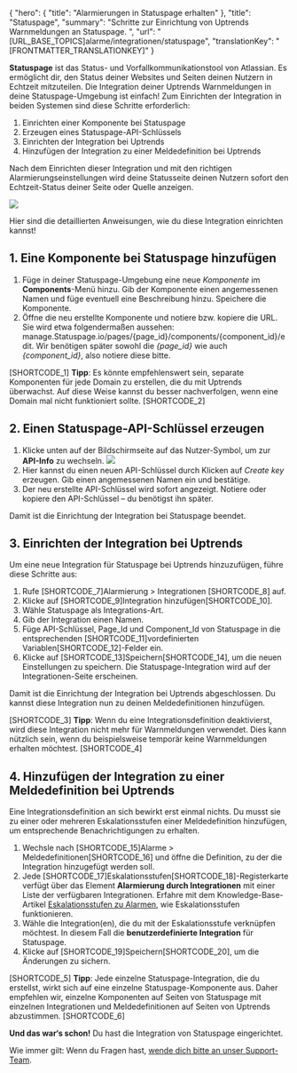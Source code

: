 {
  "hero": {
    "title": "Alarmierungen in Statuspage erhalten"
  },
  "title": "Statuspage",
  "summary": "Schritte zur Einrichtung von Uptrends Warnmeldungen an Statuspage. ",
  "url": "[URL_BASE_TOPICS]alarme/integrationen/statuspage",
  "translationKey": "[FRONTMATTER_TRANSLATIONKEY]"
}

**Statuspage** ist das Status- und Vorfallkommunikationstool von Atlassian. Es ermöglicht dir, den Status deiner Websites und Seiten deinen Nutzern in Echtzeit mitzuteilen.
Die Integration deiner Uptrends Warnmeldungen in deine Statuspage-Umgebung ist einfach! Zum Einrichten der Integration in beiden Systemen sind diese Schritte erforderlich:

1.  Einrichten einer Komponente bei Statuspage
2.  Erzeugen eines Statuspage-API-Schlüssels
3.  Einrichten der Integration bei Uptrends
4.  Hinzufügen der Integration zu einer Meldedefinition bei Uptrends

Nach dem Einrichten dieser Integration und mit den richtigen Alarmierungseinstellungen wird deine Statusseite deinen Nutzern sofort den Echtzeit-Status deiner Seite oder Quelle anzeigen.

![]([LINK_URL_1])

Hier sind die detaillierten Anweisungen, wie du diese Integration einrichten kannst!

## 1. Eine Komponente bei Statuspage hinzufügen

1.  Füge in deiner Statuspage-Umgebung eine neue *Komponente* im **Components**-Menü hinzu. Gib der Komponente einen angemessenen Namen und füge eventuell eine Beschreibung hinzu. Speichere die Komponente.
2.  Öffne die neu erstellte Komponente und notiere bzw. kopiere die URL. Sie wird etwa folgendermaßen aussehen: manage.Statuspage.io/pages/{page_id}/components/{component_id}/edit. Wir benötigen später sowohl die *{page_id}* wie auch *{component_id}*, also notiere diese bitte.

[SHORTCODE_1]
**Tipp**: Es könnte empfehlenswert sein, separate Komponenten für jede Domain zu erstellen, die du mit Uptrends überwachst. Auf diese Weise kannst du besser nachverfolgen, wenn eine Domain mal nicht funktioniert sollte.
[SHORTCODE_2]

## 2. Einen Statuspage-API-Schlüssel erzeugen

1.  Klicke unten auf der Bildschirmseite auf das Nutzer-Symbol, um zur **API-Info** zu wechseln. ![]([LINK_URL_2])
2.  Hier kannst du einen neuen API-Schlüssel durch Klicken auf *Create key* erzeugen. Gib einen angemessenen Namen ein und bestätige.
3.  Der neu erstellte API-Schlüssel wird sofort angezeigt. Notiere oder kopiere den API-Schlüssel – du benötigst ihn später.

Damit ist die Einrichtung der Integration bei Statuspage beendet.

## 3. Einrichten der Integration bei Uptrends

Um eine neue Integration für Statuspage bei Uptrends hinzuzufügen, führe diese Schritte aus:

1.  Rufe [SHORTCODE_7]Alarmierung > Integrationen [SHORTCODE_8] auf.
2.  Klicke auf [SHORTCODE_9]Integration hinzufügen[SHORTCODE_10].
3.  Wähle Statuspage als Integrations-Art.
4.  Gib der Integration einen Namen.
5.  Füge API-Schlüssel, Page_Id und Component_Id von Statuspage in die entsprechenden [SHORTCODE_11]vordefinierten Variablen[SHORTCODE_12]-Felder ein.
6.  Klicke auf [SHORTCODE_13]Speichern[SHORTCODE_14], um die neuen Einstellungen zu speichern. Die Statuspage-Integration wird auf der Integrationen-Seite erscheinen.

Damit ist die Einrichtung der Integration bei Uptrends abgeschlossen. Du kannst diese Integration nun zu deinen Meldedefinitionen hinzufügen.

[SHORTCODE_3]
**Tipp**: Wenn du eine Integrationsdefinition deaktivierst, wird diese Integration nicht mehr für Warnmeldungen verwendet. Dies kann nützlich sein, wenn du beispielsweise temporär keine Warnmeldungen erhalten möchtest.
[SHORTCODE_4]

## 4. Hinzufügen der Integration zu einer Meldedefinition bei Uptrends

Eine Integrationsdefinition an sich bewirkt erst einmal nichts. Du musst sie zu einer oder mehreren Eskalationsstufen einer Meldedefinition hinzufügen, um entsprechende Benachrichtigungen zu erhalten.

1.  Wechsle nach [SHORTCODE_15]Alarme > Meldedefinitionen[SHORTCODE_16] und öffne die Definition, zu der die Integration hinzugefügt werden soll.
2.  Jede [SHORTCODE_17]Eskalationsstufen[SHORTCODE_18]-Registerkarte verfügt über das Element **Alarmierung durch Integrationen** mit einer Liste der verfügbaren Integrationen. Erfahre mit dem Knowledge-Base-Artikel [Eskalationsstufen zu Alarmen]([LINK_URL_3]), wie Eskalationsstufen funktionieren.
3.  Wähle die Integration(en), die du mit der Eskalationsstufe verknüpfen möchtest. In diesem Fall die **benutzerdefinierte Integration** für Statuspage.
4.  Klicke auf [SHORTCODE_19]Speichern[SHORTCODE_20], um die Änderungen zu sichern.

[SHORTCODE_5]
**Tipp**: Jede einzelne Statuspage-Integration, die du erstellst, wirkt sich auf eine einzelne Statuspage-Komponente aus. Daher empfehlen wir, einzelne Komponenten auf Seiten von Statuspage mit einzelnen Integrationen und Meldedefinitionen auf Seiten von Uptrends abzustimmen.
[SHORTCODE_6]

**Und das war‘s schon!** Du hast die Integration von Statuspage eingerichtet.

Wie immer gilt: Wenn du Fragen hast, [wende dich bitte an unser Support-Team]([LINK_URL_4]).
